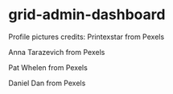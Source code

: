 # grid-admin-dashboard

Profile pictures credits: 
 Printexstar from Pexels
 
 Anna Tarazevich from Pexels

 Pat Whelen from Pexels

 Daniel Dan from Pexels